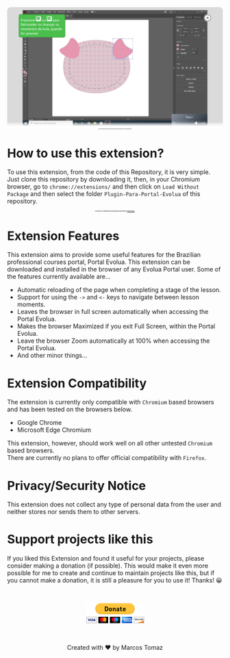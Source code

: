 <p align="center" style="font-size: 2px;">
    <img src="Extension-Data/screenshot.png" />
    Clone this repository and read the topics below to know how to use this Extension.
</p>

# How to use this extension?

To use this extension, from the code of this Repository, it is very simple. Just clone this repository by downloading it, then, in your Chromium browser, go to `chrome://extensions/` and then click on `Load Without Package` and then select the folder `Plugin-Para-Portal-Evolua` of this repository.
<br>
<p align="center" style="font-size: 2px;">
    <b>For normal use it's recommended that you download this Extension from the <a href="https://chromewebstore.google.com/detail/plugin-para-o-portal-evol/kogcckhpmpgckcgppgikodlgfdjogjci" target="_blank">Chrome Webstore</a>.</b>
</p>

# Extension Features

This extension aims to provide some useful features for the Brazilian professional courses portal, Portal Evolua. This extension can be downloaded and installed in the browser of any Evolua Portal user. Some of the features currently available are...

- Automatic reloading of the page when completing a stage of the lesson.
- Support for using the `->` and `<-` keys to navigate between lesson moments.
- Leaves the browser in full screen automatically when accessing the Portal Evolua.
- Makes the browser Maximized if you exit Full Screen, within the Portal Evolua.
- Leave the browser Zoom automatically at 100% when accessing the Portal Evolua.
- And other minor things...

# Extension Compatibility

The extension is currently only compatible with `Chromium` based browsers and has been tested on the browsers below.

- Google Chrome
- Microsoft Edge Chromium

This extension, however, should work well on all other untested `Chromium` based browsers.
<br>
There are currently no plans to offer official compatibility with `Firefox`.

# Privacy/Security Notice

This extension does not collect any type of personal data from the user and neither stores nor sends them to other servers.

# Support projects like this

If you liked this Extension and found it useful for your projects, please consider making a donation (if possible). This would make it even more possible for me to create and continue to maintain projects like this, but if you cannot make a donation, it is still a pleasure for you to use it! Thanks! 😀

<br>

<p align="center">
    <a href="https://www.paypal.com/donate/?hosted_button_id=MVDJY3AXLL8T2" target="_blank">
        <img src="Extension-Data/paypal-donate.png" alt="Donate" />
    </a>
</p>

<br>

<p align="center">
Created with ❤ by Marcos Tomaz
</p>